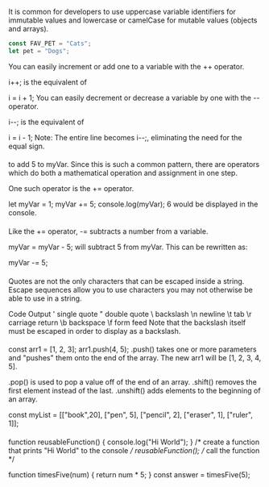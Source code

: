 It is common for developers to use uppercase variable identifiers for immutable values and lowercase or camelCase for mutable values (objects and arrays).

```js
const FAV_PET = "Cats";
let pet = "Dogs";
```

You can easily increment or add one to a variable with the ++ operator.

i++;
is the equivalent of

i = i + 1;
You can easily decrement or decrease a variable by one with the -- operator.

i--;
is the equivalent of

i = i - 1;
Note: The entire line becomes i--;, eliminating the need for the equal sign.

####
to add 5 to myVar. Since this is such a common pattern, there are operators which do both a mathematical operation and assignment in one step.

One such operator is the += operator.

let myVar = 1;
myVar += 5;
console.log(myVar);
6 would be displayed in the console.



####
Like the += operator, -= subtracts a number from a variable.

myVar = myVar - 5;
will subtract 5 from myVar. This can be rewritten as:

myVar -= 5;


####
Quotes are not the only characters that can be escaped inside a string. Escape sequences allow you to use characters you may not otherwise be able to use in a string.

Code	Output
\'	single quote
\"	double quote
\\	backslash
\n	newline
\t	tab
\r	carriage return
\b	backspace
\f	form feed
Note that the backslash itself must be escaped in order to display as a backslash.


####
const arr1 = [1, 2, 3];
arr1.push(4, 5);
.push() takes one or more parameters and "pushes" them onto the end of the array.
The new arr1 will be [1, 2, 3, 4, 5].

.pop() is used to pop a value off of the end of an array. 
.shift() removes the first element instead of the last.
.unshift() adds elements to the beginning of an array.

const myList = [["book",20], ["pen", 5], ["pencil", 2], ["eraser", 1], ["ruler", 1]];

####
function reusableFunction() {
  console.log("Hi World");
}
/* create a function that prints "Hi World" to the console */
reusableFunction();
/* call the function */

function timesFive(num) {
  return num * 5;
}
const answer = timesFive(5);


